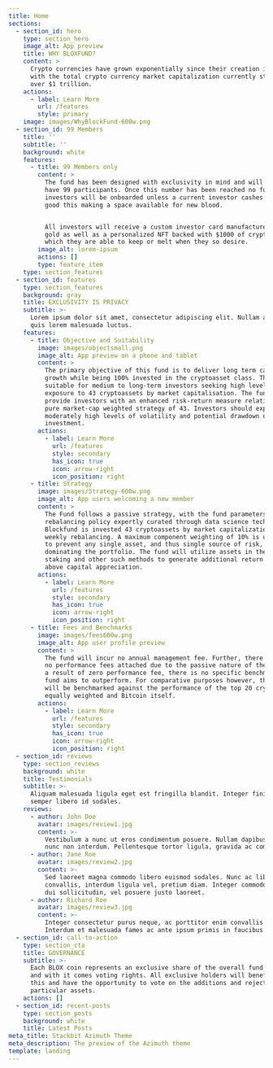 ```yaml
---
title: Home
sections:
  - section_id: hero
    type: section_hero
    image_alt: App preview
    title: WHY BLOXFUND?
    content: >
      Crypto currencies have grown exponentially since their creation in 2009,
      with the total crypto currency market capitalization currently standing at
      over $1 trillion.
    actions:
      - label: Learn More
        url: /features
        style: primary
    image: images/WhyBlockFund-600w.png
  - section_id: 99 Members
    title: ''
    subtitle: ''
    background: white
    features:
      - title: 99 Members only
        content: >
          The fund has been designed with exclusivity in mind and will only ever
          have 99 participants. Once this number has been reached no further
          investors will be onboarded unless a current investor cashes out for
          good this making a space available for new blood.


          All investors will receive a custom investor card manufactured from
          gold as well as a personalized NFT backed with $1000 of cryptocurrency
          which they are able to keep or melt when they so desire. 
        image_alt: lorem-ipsum
        actions: []
        type: feature_item
    type: section_features
  - section_id: features
    type: section_features
    background: gray
    title: EXCLUSIVITY IS PRIVACY
    subtitle: >-
      Lorem ipsum dolor sit amet, consectetur adipiscing elit. Nullam a metus
      quis lorem malesuada luctus.
    features:
      - title: Objective and Suitability
        image: images/objectsmall.png
        image_alt: App preview on a phone and tablet
        content: >
          The primary objective of this fund is to deliver long term capital
          growth while being 100% invested in the cryptoasset class. The fund is
          suitable for medium to long-term investors seeking high levels of
          exposure to 43 cryptoassets by market capitalisation. The fund aims to
          provide investors with an enhanced risk-return measure relative to a
          pure market-cap weighted strategy of 43. Investors should expect
          moderately high levels of volatility and potential drawdown of their
          investment.
        actions:
          - label: Learn More
            url: /features
            style: secondary
            has_icon: true
            icon: arrow-right
            icon_position: right
      - title: Strategy
        image: images/Strategy-600w.png
        image_alt: App users welcoming a new member
        content: >
          The Fund follows a passive strategy, with the fund parameters and
          rebalancing policy expertly curated through data science techniques.
          Blockfund is invested 43 cryptoassets by market capitalization, with
          weekly rebalancing. A maximum component weighting of 10% is utilized
          to prevent any single asset, and thus single source of risk, from
          dominating the portfolio. The fund will utilize assets in the form of
          staking and other such methods to generate additional return over and
          above capital appreciation.
        actions:
          - label: Learn More
            url: /features
            style: secondary
            has_icon: true
            icon: arrow-right
            icon_position: right
      - title: Fees and Benchmarks
        image: images/fees600w.png
        image_alt: App user profile preview
        content: >
          The fund will incur no annual management fee. Further, there will be
          no performance fees attached due to the passive nature of the fund. As
          a result of zero performance fee, there is no specific benchmark the
          fund aims to outperform. For comparative purposes however, the fund
          will be benchmarked against the performance of the top 20 cryptoassets
          equally weighted and Bitcoin itself.
        actions:
          - label: Learn More
            url: /features
            style: secondary
            has_icon: true
            icon: arrow-right
            icon_position: right
  - section_id: reviews
    type: section_reviews
    background: white
    title: Testimonials
    subtitle: >-
      Aliquam malesuada ligula eget est fringilla blandit. Integer finibus
      semper libero id sodales. 
    reviews:
      - author: John Doe
        avatar: images/review1.jpg
        content: >-
          Vestibulum a nunc ut eros condimentum posuere. Nullam dapibus quis
          nunc non interdum. Pellentesque tortor ligula, gravida ac commodo eu.
      - author: Jane Roe
        avatar: images/review2.jpg
        content: >-
          Sed laoreet magna commodo libero euismod sodales. Nunc ac libero
          convallis, interdum ligula vel, pretium diam. Integer commodo sem at
          dui sollicitudin, vel posuere justo laoreet.
      - author: Richard Roe
        avatar: images/review3.jpg
        content: >-
          Integer consectetur purus neque, ac porttitor enim convallis vitae.
          Interdum et malesuada fames ac ante ipsum primis in faucibus.
  - section_id: call-to-action
    type: section_cta
    title: GOVERNANCE
    subtitle: >-
      Each BLOX coin represents an exclusive share of the overall fund invested
      and with it comes voting rights. All exclusive holders will benefit from
      this and have the opportunity to vote on the additions and rejections of
      particular assets.
    actions: []
  - section_id: recent-posts
    type: section_posts
    background: white
    title: Latest Posts
meta_title: Stackbit Azimuth Theme
meta_description: The preview of the Azimuth theme
template: landing
---
```

